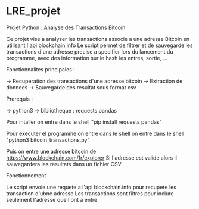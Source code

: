 # LRE_projet



Projet Python : Analyse des Transactions Bitcoin



Ce projet vise a analyser les transactions associe a une adresse Bitcoin en utilisant l'api blockchain.info
Le script permet de filtrer et de sauvegarde les transactions d'une adresse precise a specifier lors du lancement du programme, avec des information sur le hash les entres, sortie, ...

Fonctionnalites principales :

-> Recuperation des transactions d'une adresse bitcoin
-> Extraction de donnees 
-> Sauvegarde des resultat sous format csv

Prerequis : 

-> python3
-> bibliotheque : requests pandas 

Pour intaller on entre dans le shell "pip install requests pandas"


Pour executer el programme on entre dans le shell on entre dans le shell "python3 bitcoin_transactions.py"

Puis on entre une adresse bitcoin de https://www.blockchain.com/fr/explorer
Si l'adresse est valide alors il sauvegardera les resultats dans un fichier CSV

Fonctionnement 

Le script envoie une requete a l'api blockchain.info pour recupere les transaction d'ubne adresse 
Les transactions sont filtres pour inclure seulement l'adresse que l'ont a entre 





